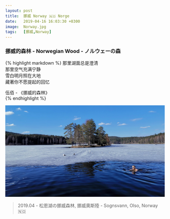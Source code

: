 ```yaml
---
layout: post
title:  挪威 Norway 🇳🇴 Norge
date:   2019-04-16 16:03:30 +0300
image:  Norway.jpg
tags:   [挪威,Norway]
---
```


### 挪威的森林 - Norwegian Wood - ノルウェーの森

{% highlight markdown %}
那里湖面总是澄清  
那里空气充满宁静  
雪白明月照在大地  
藏著你不愿提起的回忆  
  
伍佰 - 《挪威的森林》  
{% endhighlight %}  

![](/img/norway/norway01.jpg)
> 2019.04 - 松恩湖の挪威森林, 挪威奧斯陸 - Sognsvann, Olso, Norway 🇳🇴 
